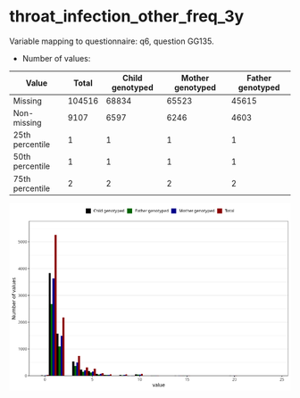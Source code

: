 # throat_infection_other_freq_3y
Variable mapping to questionnaire: q6, question GG135.
- Number of values:

| Value | Total | Child genotyped | Mother genotyped | Father genotyped |
| ----- | ----- | --------------- | ---------------- | ---------------- |
| Missing | 104516 | 68834 | 65523 | 45615 |
| Non-missing | 9107 | 6597 | 6246 | 4603 |
| 25th percentile | 1 | 1 | 1 | 1 |
| 50th percentile | 1 | 1 | 1 | 1 |
| 75th percentile | 2 | 2 | 2 | 2 |



![](throat_infection_other_freq_3y_n.png)



